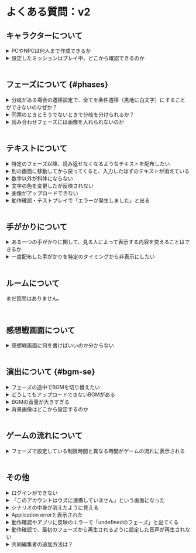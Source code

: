 # よくある質問：v2

## キャラクターについて

<details>
  <summary>PCやNPCは何人まで作成できるか</summary>
  PC（プレイヤーキャラクター）は7人まで作成できます。<br>NPCは理論上、無限です。
</details>

<details>
  <summary>設定したミッションはプレイ中、どこから確認できるのか</summary>

ウズスタジオのキャラクター編集画面で設定したミッションは、**感想戦画面でのみ**表示されます。プレイ中のテキストタブ等に自動で表示されることはありませんので、プレイヤーにミッションを提示したい場合は**配布するテキスト内に文字情報として載せる**ようにしてください。

</details>

<br>

## フェーズについて {#phases}

<details>
  <summary>分岐がある場合の遷移設定で、全てを条件遷移（黒地に白文字）にすることができないのなぜか？</summary>

条件遷移で全ての可能性を網羅できていない場合、プレイヤーの選択によっては行きつくフェーズがない状態が発生し、**進行不能**になってしまいます。そういった状況に陥るのを防ぐため、必ず１つは「条件遷移で設定されてない残り全て」に対応する**基本遷移**（白地に黒文字）になるようにしてあります。

</details>

<details>
  <summary>同票のときとそうでないときで分岐を分けられるか？</summary>

同票でも最多と見なす「**同票最多**」、単独トップのときのみ最多と見なす「**単独最多**」という条件が設定できます。

例えば、４人シナリオで２対２となっていても２人が犯人に投票できていれば正答エンドに遷移させたい場合は「**同票最多**」を、２：１：１か３：１で犯人が最多である場合しか認めたくない場合は「**単独最多**」を使うと良いでしょう。

</details>

<details>
  <summary>読み合わせフェーズには画像を入れられないのか</summary>
  現在はできません。将来的に機能追加される予定です。
</details>

<br>

## テキストについて

<details>
  <summary>特定のフェーズ以降、読み返せなくなるようなテキストを配布したい</summary>
  テキストの配布条件で「特定のフェーズにいる時のみ」を設定してください。
</details>

<details>
  <summary>別の画面に移動してから戻ってくると、入力したはずのテキストが消えている</summary>
  反映が遅れているだけの可能性が高いため、一度リロード「Ctrl + R」「Command + R」をお試しください。
</details>

<details>
  <summary>数字以外が斜体にならない</summary>
  エディター画面では斜体が反映されません。動作確認やアプリ上では反映されています。
</details>

<details>
  <summary>文字の色を変更したが反映されない</summary>
  もともと黒以外の文字色にしていたテキストの色を別の色で上書きした場合は、エディター画面で即時反映されません。一度リロード「Ctrl + R」「Command + R」をしていただくと反映されます。
</details>

<details>
  <summary>画像がアップロードできない</summary>
  4.5MB以上の画像はアップロードできません。サイズの圧縮をしてからアップロードしてください。<br>4.5MB未満であるがアップロードできていないように見える場合は、リロード「Ctrl + R」「Command + R」をお試しください。<br>それでも反映されない場合は、運営チームにお問い合わせください。
</details>

<details>
  <summary>動作確認・テストプレイで「エラーが発生しました」と出る</summary>

画像のようなエラーの場合、何も書かれていないテキストボックスがあるのが原因です。ウズスタジオのエディター画面から該当のテキストボックスを削除すると、次の動作確認（テストプレイ）から直ります。

![](./images/QA1.png)

</details>

<br>

## 手がかりについて

<details>
  <summary>ある一つの手がかりに関して、見る人によって表示する内容を変えることはできるか</summary>
  現在はできません。同じ名前の手がかりを複数作成し、配布対象や内容を変えておくことで近い演出は可能です。
</details>

<details>
  <summary>一度配布した手がかりを特定のタイミングから非表示にしたい</summary>
  一度配布した手がかりを所有者の手元から消すような設定はできません。特定のタイミング以降で読み返せないような情報を配布したい場合は、テキストをご利用ください。
</details>

<br>

## ルームについて

まだ質問はありません。

<br>

## 感想戦画面について

<details>
  <summary>感想戦画面に何を書けばいいのか分からない</summary>

推理を必要とするシナリオの場合は、必ず真相とその解説をするタブを追加してください。解説として、どのような内容を書けばいいのか分からない方は、編集部が作成している[こちらの記事](https://uzu-app.notion.site/764f87b115f14abe81a9d8298382c1dc?pvs=4)をご参照ください。

</details>

<br>

## 演出について {#bgm-se}

<details>
  <summary>フェーズの途中でBGMを切り替えたい</summary>
  
  読み合わせフェーズであれば可能です。[演出](./basic-features/bgm.md)で方法を説明していますので、ご参照ください。

</details>

<details>
  <summary>どうしてもアップロードできないBGMがある</summary>
  4.5MBを超えるBGMはアップロードできません。「mp3 圧縮」等で検索すると、サイズ容量を小さくできるサイトが見つかりますので、4.5MB未満にしてからアップロードしてください。
</details>

<details>
  <summary>BGMの音量が大きすぎる</summary>
  ご自身で音量を調整してからアップロードする必要があります。Audacityなどのアプリや音量調整のできるサイトをご利用ください。
</details>

<details>
  <summary>背景画像はどこから設定するのか</summary>
  現在は背景画像の設定ができません。近いうちに機能追加される予定です。
</details>

<br>

## ゲームの流れについて

<details>
  <summary>フェーズで設定している制限時間と異なる時間がゲームの流れに表示される</summary>
  フェーズの編集画面で設定するタイマーとは別で、ゲームの流れの編集画面でも制限時間を入力する必要があります。フェーズの編集画面で設定した制限時間と同じ時間をゲームの流れの編集画面に入力すれば、不一致が解消されます。
</details>

<br>

## その他

<details>
  <summary>ログインができない</summary>
  GoogleログインやSNSログインはウズアプリのアカウントに連携していなければ使用できません。電話番号認証で入れるかどうか、お試しください。<br>いずれの方法でもログインできない場合は、運営チームにお問い合わせください。
</details>

<details>
  <summary>「このアカウントはウズに連携していません」という画面になった</summary>
  画面に表示されているログアウトをクリックし、もう一度ログインしてください。再ログインで解消しない場合は、運営チームにお問い合わせください。
</details>

<details>
  <summary>シナリオの中身が消えたように見える</summary>
  読み込みが間に合ってないだけの場合が多いです。リロード「Ctrl + R」「Command + R」、あるいは、時間を置いてから再度確認してください。解消しない場合は、運営チームにお問い合わせください。
</details>

<details>
  <summary>Application errorと表示された</summary>
  複数の操作を連続で行ったために、読み込みが間に合ってない可能性があります。リロード「Ctrl + R」「Command + R」、あるいは、時間を置いてから再度確認してください。解消しない場合は、運営チームにお問い合わせください。
</details>

<details>
  <summary>動作確認やアプリに反映のエラーで「undefinedのフェーズ」と出てくる</summary>
  こちらで処理が必要ですので、運営チームにご連絡ください。
</details>

<details>
  <summary>動作確認で、最初のフェーズから再生されるように設定した音声が再生されない</summary>
  Google Chromeでは、最初のフェーズから再生されるように設定した音声は再生されません。アプリ側では問題なく再生されます。
  対処法としては、以下の2つのうちどちらかをお試しください。 <br>
  1. 他のブラウザ(Safariなど)で試す <br>
  2. Google ChromeのautoPlayポリシーの設定を変更する。 <br>

autoPlay ポリシーの設定変更の方法は以下の通りです。<br>

1. 動作確認画面の URL バーの鍵マークをクリック →「サイトの設定」をクリック
   ![](./images/autoplay_1.png) <br>
2. 「音声」の項目で「自動(デフォルト)」をクリック →「許可する」に変更
   ![](./images/autoPlay_2.png)

</details>

<details>
  <summary>共同編集者の追加方法は？</summary>

シナリオホーム画面の「メンバー」から行います。追加をクリックし、共同編集者の**ウズのユーザー ID**を入力してください。

</details>
